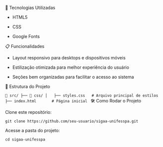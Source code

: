 🚀 Tecnologias Utilizadas

- HTML5

- CSS

- Google Fonts

📋 Funcionalidades

- Layout responsivo para desktops e dispositivos móveis

- Estilização otimizada para melhor experiência do usuário

- Seções bem organizadas para facilitar o acesso ao sistema


📂 Estrutura do Projeto

``📂 src/
 ├── 📂 css/
 │   ├── styles.css   # Arquivo principal de estilos
 ├── index.html       # Página inicial
``
🛠️ Como Rodar o Projeto

Clone este repositório:

```git clone https://github.com/seu-usuario/sigaa-unifesspa.git```

Acesse a pasta do projeto:
```
cd sigaa-unifesspa
```
